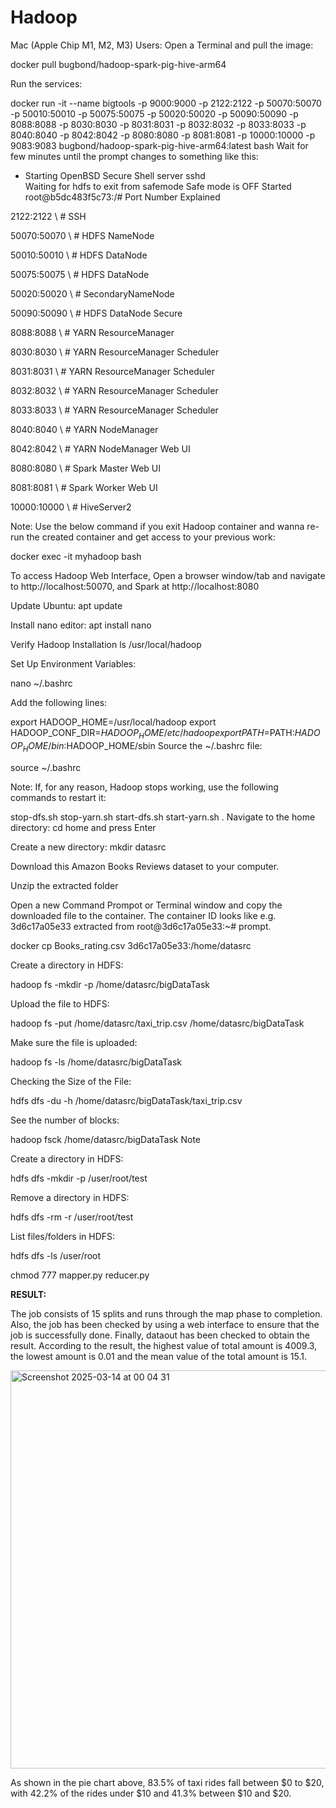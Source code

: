 # Hadoop

Mac (Apple Chip M1, M2, M3) Users: Open a Terminal and pull the image:

docker pull bugbond/hadoop-spark-pig-hive-arm64

Run the services:

docker run -it --name bigtools -p 9000:9000 -p 2122:2122 -p 50070:50070 -p 50010:50010 -p 50075:50075 -p 50020:50020 -p 50090:50090 -p 8088:8088 -p 8030:8030 -p 8031:8031 -p 8032:8032 -p 8033:8033 -p 8040:8040 -p 8042:8042 -p 8080:8080 -p 8081:8081 -p 10000:10000 -p 9083:9083 bugbond/hadoop-spark-pig-hive-arm64:latest bash
Wait for few minutes until the prompt changes to something like this:

* Starting OpenBSD Secure Shell server sshd                                                                    
Waiting for hdfs to exit from safemode
Safe mode is OFF
Started
root@b5dc483f5c73:/# 
Port Number Explained

2122:2122 \ # SSH

50070:50070 \ # HDFS NameNode

50010:50010 \ # HDFS DataNode

50075:50075 \ # HDFS DataNode

50020:50020 \ # SecondaryNameNode

50090:50090 \ # HDFS DataNode Secure

8088:8088 \ # YARN ResourceManager

8030:8030 \ # YARN ResourceManager Scheduler

8031:8031 \ # YARN ResourceManager Scheduler

8032:8032 \ # YARN ResourceManager Scheduler

8033:8033 \ # YARN ResourceManager Scheduler

8040:8040 \ # YARN NodeManager

8042:8042 \ # YARN NodeManager Web UI

8080:8080 \ # Spark Master Web UI

8081:8081 \ # Spark Worker Web UI

10000:10000 \ # HiveServer2

Note: Use the below command if you exit Hadoop container and wanna re-run the created container and get access to your previous work:

docker exec -it myhadoop bash

To access Hadoop Web Interface, Open a browser window/tab and navigate to http://localhost:50070, and Spark at http://localhost:8080

Update Ubuntu: apt update

Install nano editor: apt install nano

Verify Hadoop Installation ls /usr/local/hadoop

Set Up Environment Variables:

nano ~/.bashrc

Add the following lines:

export HADOOP_HOME=/usr/local/hadoop
export HADOOP_CONF_DIR=$HADOOP_HOME/etc/hadoop
export PATH=$PATH:$HADOOP_HOME/bin:$HADOOP_HOME/sbin
Source the ~/.bashrc file:

source ~/.bashrc

Note: If, for any reason, Hadoop stops working, use the following commands to restart it:

stop-dfs.sh
stop-yarn.sh
start-dfs.sh
start-yarn.sh
. Navigate to the home directory: cd home and press Enter

Create a new directory: mkdir datasrc

Download this Amazon Books Reviews dataset to your computer.

Unzip the extracted folder

Open a new Command Prompot or Terminal window and copy the downloaded file to the container. The container ID looks like e.g. 3d6c17a05e33 extracted from root@3d6c17a05e33:~# prompt.

docker cp Books_rating.csv 3d6c17a05e33:/home/datasrc 

Create a directory in HDFS:

hadoop fs -mkdir -p /home/datasrc/bigDataTask

Upload the file to HDFS:

hadoop fs -put /home/datasrc/taxi_trip.csv /home/datasrc/bigDataTask

Make sure the file is uploaded:

hadoop fs -ls /home/datasrc/bigDataTask

Checking the Size of the File:

hdfs dfs -du -h /home/datasrc/bigDataTask/taxi_trip.csv

See the number of blocks:

hadoop fsck /home/datasrc/bigDataTask
Note

Create a directory in HDFS: 

hdfs dfs -mkdir -p /user/root/test

Remove a directory in HDFS: 

hdfs dfs -rm -r /user/root/test

List files/folders in HDFS: 

hdfs dfs -ls /user/root

chmod 777 mapper.py reducer.py

**RESULT:**

The job consists of 15 splits and runs through the map phase to completion. Also, the job has been checked by using a web interface to ensure that the job is successfully done. Finally, dataout has been checked to obtain the result. According to the result, the highest value of total amount is 4009.3, the lowest amount is 0.01 and the mean value of the total amount is 15.1.

<img width="637" alt="Screenshot 2025-03-14 at 00 04 31" src="https://github.com/user-attachments/assets/d6abb428-52f9-4d87-b4b6-dd9768df4534" />


As shown in the pie chart above, 83.5% of taxi rides fall between $0 to $20, with 42.2% of the rides under $10 and 41.3% between $10 and $20.

